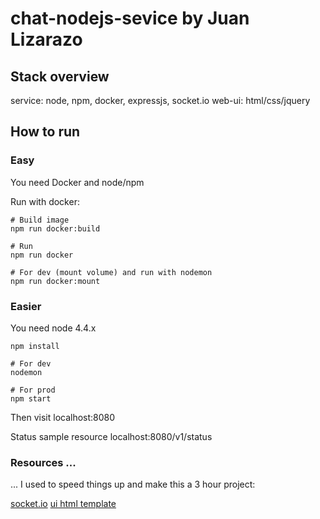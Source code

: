 # chat-nodejs-sevice by Juan Lizarazo

## Stack overview

service: node, npm, docker, expressjs, socket.io
web-ui: html/css/jquery

## How to run

### Easy

You need Docker and node/npm

Run with docker:

    # Build image
    npm run docker:build

    # Run
    npm run docker

    # For dev (mount volume) and run with nodemon
    npm run docker:mount

### Easier

You need node 4.4.x

    npm install

    # For dev
    nodemon

    # For prod
    npm start

Then visit localhost:8080

Status sample resource
localhost:8080/v1/status

### Resources ...

... I used to speed things up and make this a 3 hour
project:

[socket.io](http://socket.io/get-started/)
[ui html template](https://codepen.io/Varo/pen/gbZzgr)
